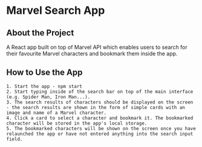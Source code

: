 # Marvel Search App

## About the Project

A React app built on top of Marvel API which enables users to search for their favourite Marvel characters and bookmark them inside the app.

## How to Use the App

    1. Start the app - npm start
    2. Start typing inside of the search bar on top of the main interface (e.g. Spider Man, Iron Man...).
    3. The search results of characters should be displayed on the screen - the search results are shown in the form of simple cards with an image and name of a Marvel character.
    4. Click a card to select a character and bookmark it. The bookmarked character will be stored in the app's local storage.
    5. The bookmarked characters will be shown on the screen once you have relaunched the app or have not entered anything into the search input field.
